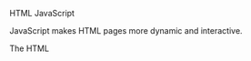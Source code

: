 HTML JavaScript

JavaScript makes HTML pages more dynamic and interactive.


The HTML <script> Tag
The HTML <script> tag is used to define a client-side script (JavaScript).

The <script> element either contains script statements, or it points to an external script file through the src attribute.

Common uses for JavaScript are image manipulation, form validation, and dynamic changes of content.

To select an HTML element, JavaScript most often uses the document.getElementById() method.

This JavaScript example writes "Hello JavaScript!" into an HTML element with id="demo":